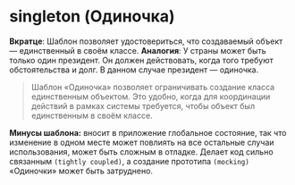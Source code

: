 # singleton (Одиночка)

**Вкратце**: Шаблон позволяет удостовериться, что создаваемый объект — единственный в своём классе.
**Аналогия**: У страны может быть только один президент. Он должен действовать, когда того требуют обстоятельства и долг. В данном случае президент — одиночка.

>Шаблон «Одиночка» позволяет ограничивать создание класса единственным объектом. Это удобно, когда для координации действий в рамках системы требуется, чтобы объект был единственным в своём классе.

**Минусы шаблона:** вносит в приложение глобальное состояние, так что изменение в одном месте может повлиять на все остальные случаи использования, может быть сложным в отладке.
Делает код сильно связанным `(tightly coupled)`, а создание прототипа `(mocking)` «Одиночки» может быть затруднено.